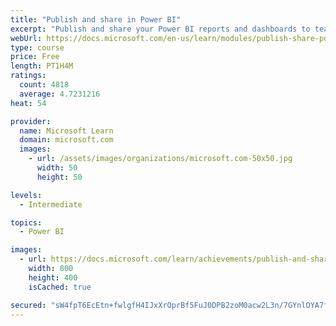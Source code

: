 ```yaml
---
title: "Publish and share in Power BI"
excerpt: "Publish and share your Power BI reports and dashboards to teammates in your organization or to everyone on the web."
webUrl: https://docs.microsoft.com/en-us/learn/modules/publish-share-power-bi/
type: course
price: Free
length: PT1H4M
ratings:
  count: 4818
  average: 4.7231216
heat: 54

provider:
  name: Microsoft Learn
  domain: microsoft.com
  images:
    - url: /assets/images/organizations/microsoft.com-50x50.jpg
      width: 50
      height: 50

levels:
  - Intermediate

topics:
  - Power BI

images:
  - url: https://docs.microsoft.com/learn/achievements/publish-and-share-with-power-bi-desktop-social.png
    width: 800
    height: 400
    isCached: true

secured: "sW4fpT6EcEtn+fwlgfH4IJxXrOprBf5FuJ0DPB2zoM0acw2L3n/7GYnlOYA7fKI62ZSh5phXf1lL8UEAIMrlM1rVmxF1N0f9ICv8ETUA5bN8RkuCoCoowHI3c//OI6D//x0RZpK8iFNrNA5qU7cToii5isROfKNX6HfV03sc1hvrdYEnhxsRzqMxSipi2AB9j0NL3a9bynhr5zP7g7HGxD80Hqp7bziF4rJAuGGMkKgKO3Z0p157v8cdWwjcDRGy3esabgZfDaWw5pZhfdb5jJmY8EoNslswbQ597AzIvAlF5WGw71LMMRtEkxQUTMdmH4LEkgMNAkry9yugl5acTe838mQAR1HA3BbNyn3gyzE1piT8NIVECg5QYX5dN/Gv+aTnxc70MrNmDpD+ZVufSt1rzgXPww5GrbHGhnaB+B8=;2Aua4yuZDhPXp9nfwP77/Q=="
---
```


